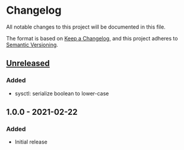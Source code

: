 # Changelog
All notable changes to this project will be documented in this file.

The format is based on [Keep a Changelog](https://keepachangelog.com/en/1.0.0/),
and this project adheres to [Semantic Versioning](https://semver.org/spec/v2.0.0.html).

## [Unreleased]
### Added
- sysctl: serialize boolean to lower-case

## 1.0.0 - 2021-02-22
### Added
- Initial release

[Unreleased]: https://github.com/jgraichen/salt-template/compare/v1.0.0...HEAD
